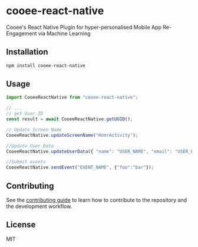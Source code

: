 # cooee-react-native

Cooee's React Native Plugin for hyper-personalised Mobile App Re-Engagement via Machine Learning

## Installation

```sh
npm install cooee-react-native
```

## Usage

```js
import CooeeReactNative from "cooee-react-native";

// ...
// get User ID
const result = await CooeeReactNative.getUUID();

// Update Screen Name
CooeeReactNative.updateScreenName("HomrActivity");

//Update User Data
CooeeReactNative.updateUserData({ "name": "USER_NAME", "email": "USER_EMAIL", "mobile": "USER_MOBILE_NO" });

//Submit events
CooeeReactNative.sendEvent("EVENT_NAME", {"foo":"bar"});
```

## Contributing

See the [contributing guide](CONTRIBUTING.md) to learn how to contribute to the repository and the development workflow.

## License

MIT
